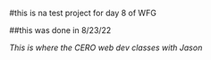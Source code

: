 #this is na test project for day 8 of WFG

##this was done in 8/23/22

*This is where the CERO web dev classes with Jason*